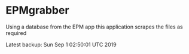 # EPMgrabber
Using a database from the EPM app this application scrapes the files as required


Latest backup: Sun Sep 1 02:50:01 UTC 2019

